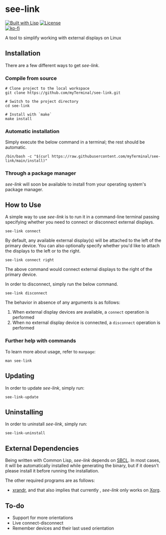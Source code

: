 # see-link

[![Built with Lisp](https://img.shields.io/badge/built%20with-Lisp-blueviolet)](https://lisp-lang.org)
[![License](https://img.shields.io/github/license/myTerminal/see-link.svg)](https://opensource.org/licenses/MIT)  
[![ko-fi](https://ko-fi.com/img/githubbutton_sm.svg)](https://ko-fi.com/Y8Y5E5GL7)

A tool to simplify working with external displays on Linux

## Installation

There are a few different ways to get *see-link*.

### Compile from source

    # Clone project to the local workspace
    git clone https://github.com/myTerminal/see-link.git

    # Switch to the project directory
    cd see-link

    # Install with `make`
    make install

### Automatic installation

Simply execute the below command in a terminal; the rest should be automatic.

    /bin/bash -c "$(curl https://raw.githubusercontent.com/myTerminal/see-link/main/install)"

### Through a package manager

*see-link* will soon be available to install from your operating system's package manager.

## How to Use

A simple way to use *see-link* is to run it in a command-line terminal passing specifying whether you need to connect or disconnect external displays.

    see-link connect

By default, any available external display(s) will be attached to the left of the primary device. You can also optionally specify whether you'd like to attach the displays to the left or to the right.

    see-link connect right

The above command would connect external displays to the right of the primary device.

In order to disconnect, simply run the below command.

    see-link disconnect

The behavior in absence of any arguments is as follows:

1. When external display devices are available, a `connect` operation is performed
2. When no external display device is connected, a `disconnect` operation is performed

### Further help with commands

To learn more about usage, refer to `manpage`:

    man see-link

## Updating

In order to update *see-link*, simply run:

    see-link-update

## Uninstalling

In order to uninstall *see-link*, simply run:

    see-link-uninstall

## External Dependencies

Being written with Common Lisp, *see-link* depends on [SBCL](https://www.sbcl.org). In most cases, it will be automatically installed while generating the binary, but if it doesn't please install it before running the installation.

The other required programs are as follows:

 - [xrandr](https://www.x.org/releases/X11R7.5/doc/man/man1/xrandr.1.html), and that also implies that currently , *see-link* only works on [Xorg](https://www.x.org).

## To-do

* Support for more orientations
* Live connect-disconnect
* Remember devices and their last used orientation
